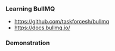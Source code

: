 ### Learning BullMQ

- <https://github.com/taskforcesh/bullmq>
- <https://docs.bullmq.io/>

### Demonstration

